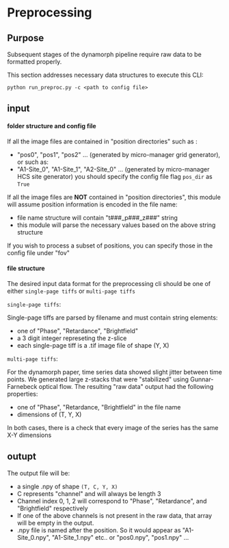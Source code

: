 # Preprocessing

## Purpose

Subsequent stages of the dynamorph pipeline require raw data to be formatted properly.  

This section addresses necessary data structures to execute this CLI:

```text
python run_preproc.py -c <path to config file>
```

## input

#### **folder structure and config file**

If all the image files are contained in "position directories" such as :
- "pos0", "pos1", "pos2" ... (generated by micro-manager grid generator), or such as:
- "A1-Site_0", "A1-Site_1", "A2-Site_0" ... (generated by micro-manager HCS site generator)
you should specify the config file flag `pos_dir` as `True`

If all the image files are **NOT** contained in "position directories", this module will assume position information is encoded in the file name:
- file name structure will contain "t###_p###_z###" string
- this module will parse the necessary values based on the above string structure

If you wish to process a subset of positions, you can specify those in the config file under "fov"

#### **file structure**

The desired input data format for the preprocessing cli should be one of either  `single-page tiffs` or `multi-page tiffs`

`single-page tiffs`:

Single-page tiffs are parsed by filename and must contain string elements:
- one of "Phase", "Retardance", "Brightfield"
- a 3 digit integer represeting the z-slice
- each single-page tiff is a .tif image file of shape (Y, X)

`multi-page tiffs`:

For the dynamorph paper, time series data showed slight jitter between time points.  We generated large z-stacks that were "stabilized" using Gunnar-Farnebeck optical flow.  The resulting "raw data" output had the following properties:

- one of "Phase", "Retardance, "Brightfield" in the file name
- dimensions of (T, Y, X)


In both cases, there is a check that every image of the series has the same X-Y dimensions

## outupt
 
The output file will be:

- a single .npy of shape `(T, C, Y, X)`
- C represents "channel" and will always be length 3
- Channel index 0, 1, 2 will correspond to "Phase", "Retardance", and "Brightfield" respectively
- If one of the above channels is not present in the raw data, that array will be empty in the output.
- .npy file is named after the position.  So it would appear as "A1-Site_0.npy", "A1-Site_1.npy" etc.. or "pos0.npy", "pos1.npy" ...
